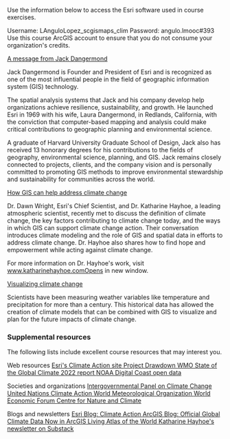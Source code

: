 Use the information below to access the Esri software used in course exercises.

Username: LAnguloLopez_scgismaps_clim
Password: angulo.lmooc#393
Use this course ArcGIS account to ensure that you do not consume your organization's credits.


[A message from Jack Dangermond](https://www.esri.com/training/mooc/player/645d6a07eb82fb767bb0c012/645d6ac3eb82fb767bb0c434/lessons/150631/)

Jack Dangermond is Founder and President of Esri and is recognized as one of the most influential people in the field of geographic information system (GIS) technology. 

The spatial analysis systems that Jack and his company develop help organizations achieve resilience, sustainability, and growth. He launched Esri in 1969 with his wife, Laura Dangermond, in Redlands, California, with the conviction that computer-based mapping and analysis could make critical contributions to geographic planning and environmental science.

A graduate of Harvard University Graduate School of Design, Jack also has received 13 honorary degrees for his contributions to the fields of geography, environmental science, planning, and GIS. Jack remains closely connected to projects, clients, and the company vision and is personally committed to promoting GIS methods to improve environmental stewardship and sustainability for communities across the world.


[ How GIS can help address climate change](https://www.esri.com/training/mooc/player/645d6a07eb82fb767bb0c012/645d6ac3eb82fb767bb0c434/lessons/150631/)

Dr. Dawn Wright, Esri's Chief Scientist, and Dr. Katharine Hayhoe, a leading atmospheric scientist, recently met to discuss the definition of climate change, the key factors contributing to climate change today, and the ways in which GIS can support climate change action. Their conversation introduces climate modeling and the role of GIS and spatial data in efforts to address climate change. Dr. Hayhoe also shares how to find hope and empowerment while acting against climate change.

For more information on Dr. Hayhoe's work, visit www.katharinehayhoe.comOpens in new window.

[Visualizing climate change](https://www.esri.com/training/mooc/player/645d6a07eb82fb767bb0c012/645d6ac3eb82fb767bb0c434/lessons/150631/)

Scientists have been measuring weather variables like temperature and precipitation for more than a century. This historical data has allowed the creation of climate models that can be combined with GIS to visualize and plan for the future impacts of climate change.

### Supplemental resources
The following lists include excellent course resources that may interest you.

Web resources 
[Esri's Climate Action site ](https://www.esri.com/en-us/about/climate-action/overview)
[Project Drawdown ](https://drawdown.org/)
[WMO State of the Global Climate 2022 report ](https://library.wmo.int/records/item/66214-state-of-the-global-climate-2022?offset=1)
[NOAA Digital Coast open data ](https://coast.noaa.gov/digitalcoast/data/home.html)


Societies and organizations 
[Intergovernmental Panel on Climate Change ](https://www.ipcc.ch/)
[United Nations Climate Action ](https://www.un.org/en/climatechange)
[World Meteorological Organization ](https://public.wmo.int/en)
[World Economic Forum Centre for Nature and Climate  ]([https://public.wmo.int/en](https://centres.weforum.org/centre-nature-and-climate/about))


Blogs and newsletters
[Esri Blog: Climate Action  ]([https://public.wmo.int/en](https://www.esri.com/about/newsroom/esri-blog/department/climate-action/))
[ArcGIS Blog: Official Global Climate Data Now in ArcGIS Living Atlas of the World  ]([https://public.wmo.int/en](https://www.esri.com/arcgis-blog/products/arcgis-living-atlas/mapping/global-climate-data-living-atlas/))
[Katharine Hayhoe's newsletter on Substack  ]([https://public.wmo.int/en](https://substack.com/@katharinehayhoe)https://substack.com/@katharinehayhoe)


